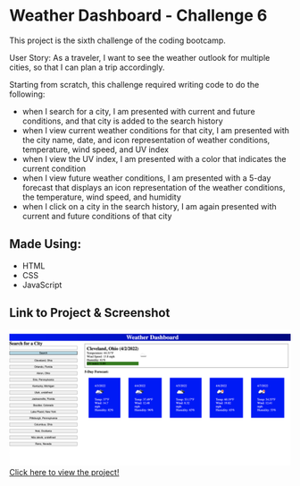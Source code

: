 # Weather Dashboard - Challenge 6

This project is the sixth challenge of the coding bootcamp.

User Story: As a traveler, I want to see the weather outlook for multiple cities, so that I can plan a trip accordingly. 

Starting from scratch, this challenge required writing code to do the following:
* when I search for a city, I am presented with current and future conditions, and that city is added to the search history
* when I view current weather conditions for that city, I am presented with the city name, date, and icon representation of weather conditions, temperature, wind speed, and UV index
* when I view the UV index, I am presented with a color that indicates the current condition
* when I view future weather conditions, I am presented with a 5-day forecast that displays an icon representation of the weather conditions, the temperature, wind speed, and humidity
* when I click on a city in the search history, I am again presented with current and future conditions of that city

## Made Using:
* HTML
* CSS
* JavaScript

## Link to Project & Screenshot
![Portfolio Screenshot)](/assets/images/applicationImage.png)
[Click here to view the project!](https://rpodols.github.io/weather-dashboard/)
